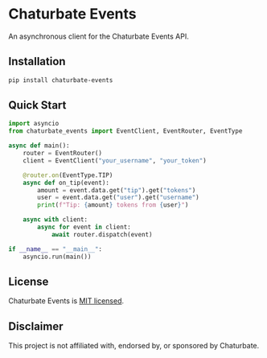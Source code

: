 # Chaturbate Events

An asynchronous client for the Chaturbate Events API.

## Installation

```bash
pip install chaturbate-events
```

## Quick Start

```python
import asyncio
from chaturbate_events import EventClient, EventRouter, EventType

async def main():
    router = EventRouter()
    client = EventClient("your_username", "your_token")

    @router.on(EventType.TIP)
    async def on_tip(event):
        amount = event.data.get("tip").get("tokens")
        user = event.data.get("user").get("username")
        print(f"Tip: {amount} tokens from {user}")

    async with client:
        async for event in client:
            await router.dispatch(event)

if __name__ == "__main__":
    asyncio.run(main())
```

## License

Chaturbate Events is [MIT licensed](./LICENSE).

## Disclaimer

This project is not affiliated with, endorsed by, or sponsored by Chaturbate.
